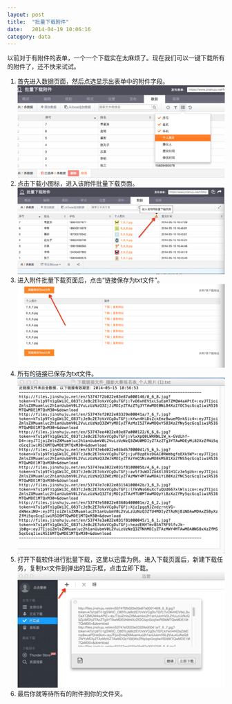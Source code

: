```yaml
---
layout: post
title:  "批量下载附件"
date:   2014-04-19 10:06:16
category: data
---
```


以前对于有附件的表单，一个一个下载实在太麻烦了。现在我们可以一键下载所有的附件了，还不快来试试。

1. 首先进入数据页面，然后点选显示出表单中的附件字段。
![](/images/batch-download-0.png)
2. 点击下载小图标，进入该附件批量下载页面。
![](/images/batch-download-1.png)
3. 进入附件批量下载页面后，点击“链接保存为txt文件”。
![](/images/batch-download-2.png)
4. 所有的链接已保存为txt文件。
![](/images/batch-download-3.png)
5. 打开下载软件进行批量下载，这里以迅雷为例。进入下载页面后，新建下载任务，复制txt文件到弹出的显示框，点击立即下载。
![](/images/batch-download-4.png)
6. 最后你就等待所有的附件到你的文件夹。

